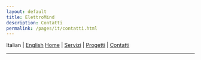 ```yaml
---
layout: default
title: ElettroMind
description: Contatti
permalink: /pages/it/contatti.html
---
```


Italian | [English](/pages/en/services.html)
[Home](/index.html) | [Servizi](/pages/it/servizi.html) | [Progetti](/pages/it/progetti.html) | [Contatti](/pages/it/contatti.html)

***
